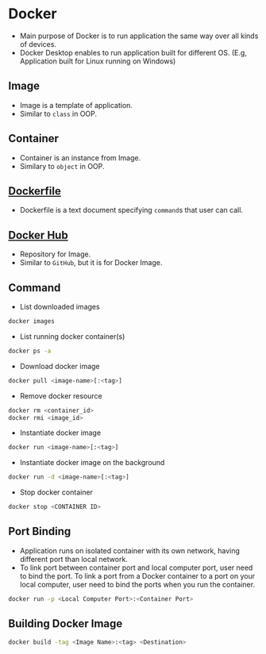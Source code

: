 # Docker
- Main purpose of Docker is to run application the same way over all kinds of devices.
- Docker Desktop enables to run application built for different OS. (E.g, Application built for Linux running on Windows)

## Image
- Image is a template of application.
- Similar to `class` in OOP.

## Container
- Container is an instance from Image.
- Similary to `object` in OOP.

## [Dockerfile](https://docs.docker.com/reference/dockerfile/)
- Dockerfile is a text document specifying `command`s that user can call.

## [Docker Hub](https://hub.docker.com)
- Repository for Image.
- Similar to `GitHub`, but it is for Docker Image.

## Command
- List downloaded images

```bash
docker images
```

- List running docker container(s)

```bash
docker ps -a
```

- Download docker image

```bash
docker pull <image-name>[:<tag>]
```

- Remove docker resource

```bash
docker rm <container_id>
docker rmi <image_id>
```

- Instantiate docker image

```bash
docker run <image-name>[:<tag>]
```

- Instantiate docker image on the background

```bash
docker run -d <image-name>[:<tag>]
```

- Stop docker container

```bash
docker stop <CONTAINER ID>
```

## Port Binding
- Application runs on isolated container with its own network, having different port than local network.
- To link port between container port and local computer port, user need to bind the port.
To link a port from a Docker container to a port on your local computer, user need to bind the ports when you run the container.

```bash
docker run -p <Local Computer Port>:<Container Port>
```

## Building Docker Image

```bash
docker build -tag <Image Name>:<tag> <Destination>
```
